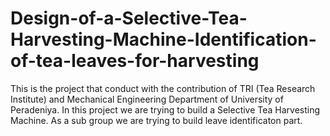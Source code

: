 # Design-of-a-Selective-Tea-Harvesting-Machine-Identification-of-tea-leaves-for-harvesting
This is the project that conduct with the contribution of TRI (Tea Research Institute) and Mechanical Engineering Department of University of Peradeniya.
In this project we are trying to build a Selective Tea Harvesting Machine. As a sub group we are trying to build leave identificaton part.
